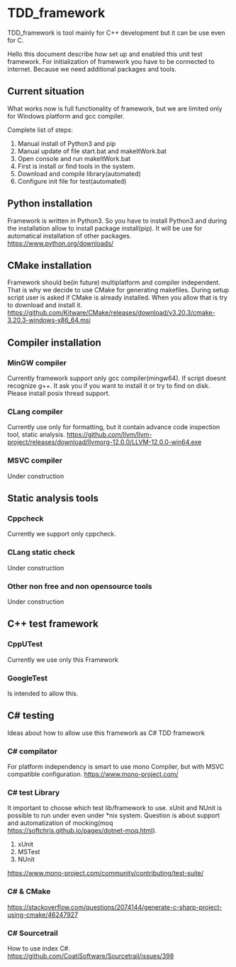 # TDD_framework
TDD_framework is tool mainly for C++ development but it can be use even for C.

Hello this document describe how set up and enabled this unit test framework.
For initialization of framework you have to be connected to internet. Because
we need additional packages and tools.

## Current situation
What works now is full functionality of framework, but we are limited only for Windows platform and gcc compiler.


Complete list of steps:
1. Manual install of Python3 and pip
2. Manual update of file start.bat and makeItWork.bat
3. Open console and run makeItWork.bat
  1. First is install or find tools in the system.
  2. Download and compile library(automated)
  3. Configure init file for test(automated)


## Python installation
Framework is written in Python3. So you have to install Python3 and during
the installation allow to install package install(pip). It will be use for
automatical installation of other packages.
https://www.python.org/downloads/

## CMake installation
Framework should be(in future) multiplatform and compiler independent. That is
why we decide to use CMake for generating makefiles. During setup script user is
asked if CMake is already installed. When you allow that is try to download
and install it.
https://github.com/Kitware/CMake/releases/download/v3.20.3/cmake-3.20.3-windows-x86_64.msi

## Compiler installation
### MinGW compiler
Currently framework support only gcc compiler(mingw64). If script doesnt
recognize g++. It ask you if you want to install it or try to find on disk.
Please install posix thread support.
### CLang compiler
Currently use only for formatting, but it contain advance code inspection tool,
static analysis.
https://github.com/llvm/llvm-project/releases/download/llvmorg-12.0.0/LLVM-12.0.0-win64.exe
### MSVC compiler
Under construction

## Static analysis tools
### Cppcheck
Currently we support only cppcheck.
### CLang static check
Under construction
### Other non free and non opensource tools
Under construction

## C++ test framework
### CppUTest
Currently we use only this Framework
### GoogleTest
Is intended to allow this.

## C# testing
Ideas about how to allow use this framework as C# TDD framework
### C# compilator
For platform independency is smart to use mono Compiler, but with MSVC compatible configuration.
https://www.mono-project.com/
### C# test Library
It important to choose which test lib/framework to use. xUnit and NUnit is possible to run under even under *nix system.
Question is about support and automatization of mocking(moq https://softchris.github.io/pages/dotnet-moq.html).
1. xUnit
2. MSTest
3. NUnit

https://www.mono-project.com/community/contributing/test-suite/

### C# & CMake
https://stackoverflow.com/questions/2074144/generate-c-sharp-project-using-cmake/46247927

### C# Sourcetrail
How to use index C#.
https://github.com/CoatiSoftware/Sourcetrail/issues/398
